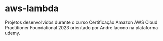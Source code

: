 # aws-lambda
Projetos desenvolvidos durante o curso Certificação Amazon AWS Cloud Practitioner Foundational 2023 orientado por Andre Iacono na plataforma udemy.
